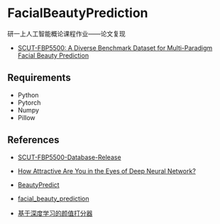 # FacialBeautyPrediction
研一上人工智能概论课程作业——论文复现
- [SCUT-FBP5500: A Diverse Benchmark Dataset for Multi-Paradigm Facial Beauty Prediction](https://arxiv.org/abs/1801.06345)

## Requirements
- Python
- Pytorch
- Numpy
- Pillow
## References
- [SCUT-FBP5500-Database-Release](https://github.com/HCIILAB/SCUT-FBP5500-Database-Release)

- [How Attractive Are You in the Eyes of Deep Neural Network?](https://towardsdatascience.com/how-attractive-are-you-in-the-eyes-of-deep-neural-network-3d71c0755ccc)

- [BeautyPredict](https://github.com/ustcqidi/BeautyPredict)

- [facial_beauty_prediction](https://github.com/jackhuntcn/facial_beauty_prediction)

- [基于深度学习的颜值打分器](https://zhuanlan.zhihu.com/p/36138077)